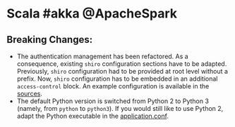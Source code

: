 # Scala #akka @ApacheSpark

## Breaking Changes:

- The authentication management has been refactored. As a consequence, existing `shiro` configuration sections have to
  be adapted. Previously, `shiro` configuration had to be provided at root level without a prefix. Now, `shiro`
  configuration has to be embedded in an additional `access-control` block. An example configuration is available in the
  [sources](../job-server/src/main/resources/application.conf#L322).
- The default Python version is switched from Python 2 to Python 3 (namely, from `python` to `python3`). If you would
  still like to use Python 2, adapt the Python executable in
  the [application.conf](../job-server/src/main/resources/application.conf#L210).
